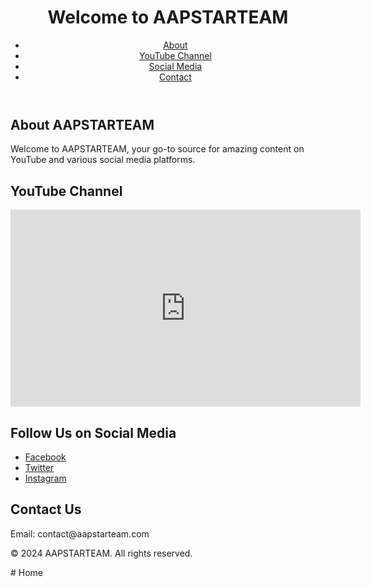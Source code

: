 <!DOCTYPE html>
<html lang="en">
<head>
    <meta charset="UTF-8">
    <meta name="viewport" content="width=device-width, initial-scale=1.0">
    <title>AAPSTARTEAM</title>
    <link rel="stylesheet" href="styles.css">
</head>
<body>
    <header>
        <h1>Welcome to AAPSTARTEAM</h1>
        <nav>
            <ul>
                <li><a href="#about">About</a></li>
                <li><a href="#youtube">YouTube Channel</a></li>
                <li><a href="#socials">Social Media</a></li>
                <li><a href="#contact">Contact</a></li>
            </ul>
        </nav>
    </header>
    <main>
        <section id="about">
            <h2>About AAPSTARTEAM</h2>
            <p>Welcome to AAPSTARTEAM, your go-to source for amazing content on YouTube and various social media platforms.</p>
        </section>
        <section id="youtube">
            <h2>YouTube Channel</h2>
            <iframe width="560" height="315" src="https://www.youtube.com/@aapstarofficial" frameborder="0" allow="accelerometer; autoplay; clipboard-write; encrypted-media; gyroscope; picture-in-picture" allowfullscreen></iframe>
        </section>
        <section id="socials">
            <h2>Follow Us on Social Media</h2>
            <ul>
                <li><a href="https://www.facebook.com/profile.php?id=100045185529266">Facebook</a></li>
                <li><a href="https://www.twitter.com/@star_aap">Twitter</a></li>
                <li><a href="https://www.instagram.com/@aap_star0123">Instagram</a></li>
            </ul>
        </section>
        <section id="contact">
            <h2>Contact Us</h2>
            <p>Email: contact@aapstarteam.com</p>
        </section>
    </main>
    <footer>
        <p>&copy; 2024 AAPSTARTEAM. All rights reserved.</p>
    </footer>
    <script src="scripts.js"></script>
</body>
</html>
# Home
